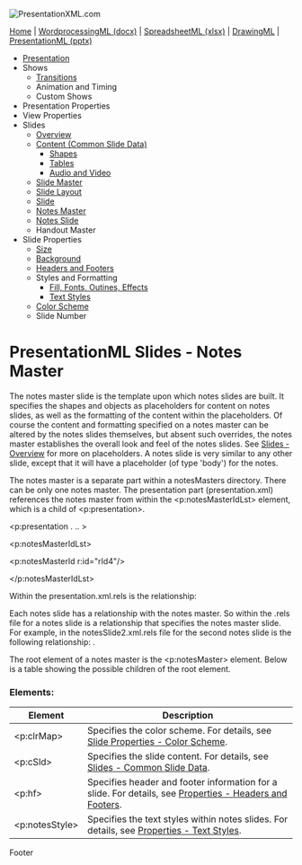 ![PresentationXML.com](pptxImages\PresentationMLBanner.png)

[Home](index.md) | [WordprocessingML (docx)](anatomyofOOXML.md) | [SpreadsheetML (xlsx)](anatomyofOOXML-xlsx.md) | [DrawingML](drwOverview.md) | [PresentationML (pptx)](anatomyofOOXML-pptx.md)

- [Presentation](prPresentation.md)
- Shows
  - [Transitions](prSlide-transitions.md)
  - Animation and Timing
  - Custom Shows
- Presentation Properties
- View Properties
- Slides
  - [Overview](prSlide.md)
  - [Content (Common Slide Data)](prCommonSlideData.md)
    - [Shapes](prSlide-shapeTree.md)
    - [Tables](drwTable.md)
    - [Audio and Video](prSlide-multiMedia.md)
  - [Slide Master](prSlideMaster.md)
  - [Slide Layout](prSlideLayout.md)
  - [Slide](prPresentationSlide.md)
  - [Notes Master](prNotesMaster.md)
  - [Notes Slide](prNotesSlide.md)
  - Handout Master
- Slide Properties
  - [Size](prSlide-size.md)
  - [Background](prSlide-background.md)
  - [Headers and Footers](prSlide-footer.md)
  - Styles and Formatting
    - [Fill, Fonts, Outines, Effects](prSlide-styles-themes.md)
    - [Text Styles](prSlide-styles-textStyles.md)
  - [Color Scheme](prSlide-color.md)
  - Slide Number

# PresentationML Slides - Notes Master

The notes master slide is the template upon which notes slides are built. It specifies the shapes and objects as placeholders for content on notes slides, as well as the formatting of the content within the placeholders. Of course the content and formatting specified on a notes master can be altered by the notes slides themselves, but absent such overrides, the notes master establishes the overall look and feel of the notes slides. See [Slides - Overview](prSlide.md) for more on placeholders. A notes slide is very similar to any other slide, except that it will have a placeholder (of type 'body') for the notes.

The notes master is a separate part within a notesMasters directory. There can be only one notes master. The presentation part (presentation.xml) references the notes master from within the <p:notesMasterIdLst> element, which is a child of <p:presentation>.

<p:presentation . .. >

<p:notesMasterIdLst>

<p:notesMasterId r:id="rId4"/>

</p:notesMasterIdLst>

Within the presentation.xml.rels is the relationship: <Relationship Id="rId4" Type="http://schemas.openxmlformats.org/officeDocument/2006/relationships/notesMaster" Target="/notesMasters/notesMaster1.xml"/>

Each notes slide has a relationship with the notes master. So within the .rels file for a notes slide is a relationship that specifies the notes master slide. For example, in the notesSlide2.xml.rels file for the second notes slide is the following relationship: <Relationship Id="rId1" Type="http://schemas.openxmlformats.org/officeDocument/2006/relationships/notesMaster" Target="../notesMasters/notesMaster1.xml"/>.

The root element of a notes master is the <p:notesMaster> element. Below is a table showing the possible children of the root element.

### Elements:

| Element        | Description                                                                                                                  |
| -------------- | ---------------------------------------------------------------------------------------------------------------------------- |
| <p:clrMap>     | Specifies the color scheme. For details, see [Slide Properties - Color Scheme](prSlide-color.md).                            |
| <p:cSld>       | Specifies the slide content. For details, see [Slides - Common Slide Data](prCommonSlideData.md).                            |
| <p:hf>         | Specifies header and footer information for a slide. For details, see [Properties - Headers and Footers](prSlide-footer.md). |
| <p:notesStyle> | Specifies the text styles within notes slides. For details, see [Properties - Text Styles](prSlide-styles-textStyles.md).    |

Footer
